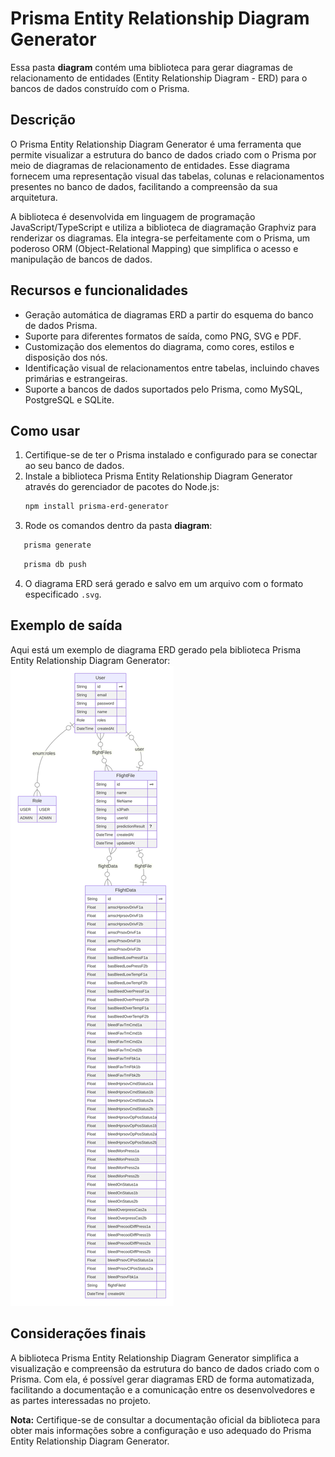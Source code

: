 # Prisma Entity Relationship Diagram Generator

Essa pasta **diagram** contém uma biblioteca para gerar diagramas de relacionamento de entidades (Entity Relationship Diagram - ERD) para o bancos de dados construído com o Prisma.

## Descrição

O Prisma Entity Relationship Diagram Generator é uma ferramenta que permite visualizar a estrutura do banco de dados criado com o Prisma por meio de diagramas de relacionamento de entidades. Esse diagrama fornecem uma representação visual das tabelas, colunas e relacionamentos presentes no banco de dados, facilitando a compreensão da sua arquitetura.

A biblioteca é desenvolvida em linguagem de programação JavaScript/TypeScript e utiliza a biblioteca de diagramação Graphviz para renderizar os diagramas. Ela integra-se perfeitamente com o Prisma, um poderoso ORM (Object-Relational Mapping) que simplifica o acesso e manipulação de bancos de dados.

## Recursos e funcionalidades

- Geração automática de diagramas ERD a partir do esquema do banco de dados Prisma.
- Suporte para diferentes formatos de saída, como PNG, SVG e PDF.
- Customização dos elementos do diagrama, como cores, estilos e disposição dos nós.
- Identificação visual de relacionamentos entre tabelas, incluindo chaves primárias e estrangeiras.
- Suporte a bancos de dados suportados pelo Prisma, como MySQL, PostgreSQL e SQLite.

## Como usar

1. Certifique-se de ter o Prisma instalado e configurado para se conectar ao seu banco de dados.
2. Instale a biblioteca Prisma Entity Relationship Diagram Generator através do gerenciador de pacotes do Node.js:
   ```bash
   npm install prisma-erd-generator
   ```
3. Rode os comandos dentro da pasta **diagram**:

```bash
   prisma generate
```

```bash
   prisma db push
```

4. O diagrama ERD será gerado e salvo em um arquivo com o formato especificado `.svg`.

## Exemplo de saída

Aqui está um exemplo de diagrama ERD gerado pela biblioteca Prisma Entity Relationship Diagram Generator:
![Alt text](Diagrama-banco-dados.svg)

## Considerações finais

A biblioteca Prisma Entity Relationship Diagram Generator simplifica a visualização e compreensão da estrutura do banco de dados criado com o Prisma. Com ela, é possível gerar diagramas ERD de forma automatizada, facilitando a documentação e a comunicação entre os desenvolvedores e as partes interessadas no projeto.

**Nota:** Certifique-se de consultar a documentação oficial da biblioteca para obter mais informações sobre a configuração e uso adequado do Prisma Entity Relationship Diagram Generator.
